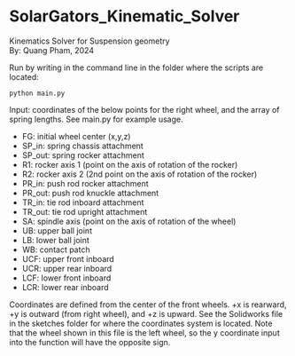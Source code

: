 # SolarGators_Kinematic_Solver
Kinematics Solver for Suspension geometry  
By: Quang Pham, 2024

Run by writing in the command line in the folder where the scripts are located:  
```  
python main.py
``` 

Input: coordinates of the below points for the right wheel, and the array of spring lengths. See main.py for example usage.   
   * FG: initial wheel center (x,y,z)   
   * SP_in: spring chassis attachment  
   * SP_out: spring rocker attachment  
   * R1: rocker axis 1 (point on the axis of rotation of the rocker)  
   * R2: rocker axis 2 (2nd point on the axis of rotation of the rocker)  
   * PR_in: push rod rocker attachment  
   * PR_out: push rod knuckle attachment  
   * TR_in: tie rod inboard attachment  
   * TR_out: tie rod upright attachment  
   * SA: spindle axis (point on the axis of rotation of the wheel)  
   * UB: upper ball joint  
   * LB: lower ball joint  
   * WB: contact patch  
   * UCF: upper front inboard  
   * UCR: upper rear inboard  
   * LCF: lower front inboard  
   * LCR: lower rear inboard  

Coordinates are defined from the center of the front wheels. +x is rearward, +y is outward (from right wheel), and +z is upward. See the Solidworks file in the sketches folder for where the coordinates system is located. Note that the wheel shown in this file is the left wheel, so the y coordinate input into the function will have the opposite sign.
